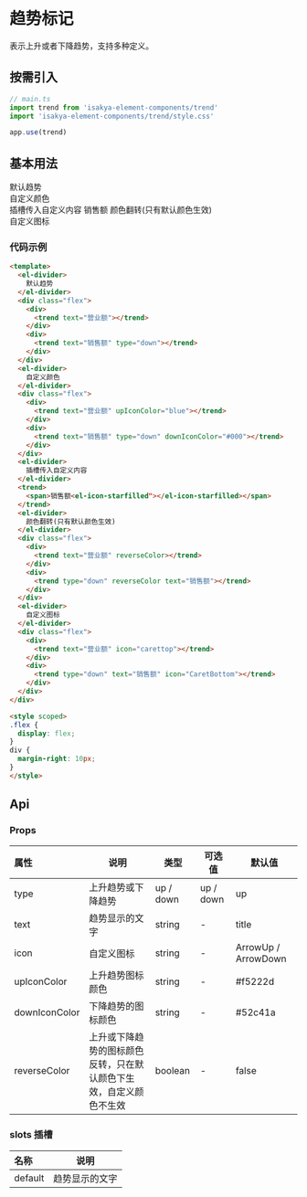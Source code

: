 # 趋势标记
表示上升或者下降趋势，支持多种定义。

## 按需引入
``` js
// main.ts
import trend from 'isakya-element-components/trend'
import 'isakya-element-components/trend/style.css'

app.use(trend)
```

## 基本用法
<client-only>
  <el-divider>
    默认趋势
  </el-divider>
  <div class="flex">
    <div>
      <trend text="营业额"></trend>
    </div>
    <div>
      <trend text="销售额" type="down"></trend>
    </div>
  </div>
  <el-divider>
    自定义颜色
  </el-divider>
  <div class="flex">
    <div>
      <trend text="营业额" upIconColor="blue"></trend>
    </div>
    <div>
      <trend text="销售额" type="down" downIconColor="#000"></trend>
    </div>
  </div>
  <el-divider>
    插槽传入自定义内容
  </el-divider>
  <trend>
    <span>销售额<el-icon-starfilled style="display: inline;"></el-icon-starfilled></span>
  </trend>
  <el-divider>
    颜色翻转(只有默认颜色生效)
  </el-divider>
  <div class="flex">
    <div>
      <trend text="营业额" reverseColor></trend>
    </div>
    <div>
      <trend type="down" reverseColor text="销售额"></trend>
    </div>
  </div>
  <el-divider>
    自定义图标
  </el-divider>
  <div class="flex">
    <div>
      <trend text="营业额" icon="carettop"></trend>
    </div>
    <div>
      <trend type="down" text="销售额" icon="CaretBottom"></trend>
    </div>
  </div>
</client-only>

<style scoped>
.flex {
  display: flex;
}
div {
  margin-right: 10px;
}
</style>

### 代码示例
``` html
<template>
  <el-divider>
    默认趋势
  </el-divider>
  <div class="flex">
    <div>
      <trend text="营业额"></trend>
    </div>
    <div>
      <trend text="销售额" type="down"></trend>
    </div>
  </div>
  <el-divider>
    自定义颜色
  </el-divider>
  <div class="flex">
    <div>
      <trend text="营业额" upIconColor="blue"></trend>
    </div>
    <div>
      <trend text="销售额" type="down" downIconColor="#000"></trend>
    </div>
  </div>
  <el-divider>
    插槽传入自定义内容
  </el-divider>
  <trend>
    <span>销售额<el-icon-starfilled"></el-icon-starfilled></span>
  </trend>
  <el-divider>
    颜色翻转(只有默认颜色生效)
  </el-divider>
  <div class="flex">
    <div>
      <trend text="营业额" reverseColor></trend>
    </div>
    <div>
      <trend type="down" reverseColor text="销售额"></trend>
    </div>
  </div>
  <el-divider>
    自定义图标
  </el-divider>
  <div class="flex">
    <div>
      <trend text="营业额" icon="carettop"></trend>
    </div>
    <div>
      <trend type="down" text="销售额" icon="CaretBottom"></trend>
    </div>
  </div>
</div>

<style scoped>
.flex {
  display: flex;
}
div {
  margin-right: 10px;
}
</style>
```

##  Api
### Props

| 属性 | 说明 | 类型 | 可选值 | 默认值 |
| :---- | ---- | ---- | ---- | ---- |
| type | 上升趋势或下降趋势 | up / down | up / down | up |
| text | 趋势显示的文字 | string | - | title |
| icon | 自定义图标 | string | - | ArrowUp / ArrowDown |
| upIconColor | 上升趋势图标颜色 | string | - | #f5222d |
| downIconColor | 下降趋势的图标颜色 | string | - | #52c41a |
| reverseColor | 上升或下降趋势的图标颜色反转，只在默认颜色下生效，自定义颜色不生效 | boolean | - | false |

### slots 插槽
| 名称 | 说明 |
| :---- | ---- |
| default | 趋势显示的文字 |

